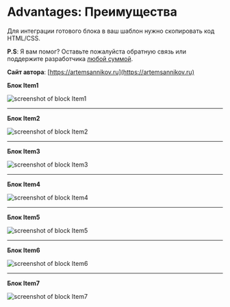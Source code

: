 Advantages: Преимущества
=====================

Для интеграции готового блока в ваш шаблон нужно скопировать код HTML/CSS.

**P.S**: Я вам помог? Оставьте пожалуйста обратную связь или поддержите разработчика [любой суммой](https://money.yandex.ru/to/41001366550213).

**Сайт автора**: [https://artemsannikov.ru](https://artemsannikov.ru)

**Блок Item1**

![screenshot of block Item1](https://user-images.githubusercontent.com/31792522/69805515-a377e680-1202-11ea-948d-c67b3aae6987.jpg)

<hr>

**Блок Item2**

![screenshot of block Item2](https://user-images.githubusercontent.com/31792522/69807377-f784ca00-1206-11ea-9a49-748b69212e3b.jpg)

<hr>

**Блок Item3**

![screenshot of block Item3](https://user-images.githubusercontent.com/31792522/69807224-90671580-1206-11ea-9a7f-400b8a10601d.jpg)

<hr>

**Блок Item4**

![screenshot of block Item4](https://user-images.githubusercontent.com/31792522/69806584-0a969a80-1205-11ea-98a5-d6986dbffd98.jpg)

<hr>

**Блок Item5**

![screenshot of block Item5](https://user-images.githubusercontent.com/31792522/69807155-6a417580-1206-11ea-9e38-9246686fb65b.jpg)

<hr>

**Блок Item6**

![screenshot of block Item6](https://user-images.githubusercontent.com/31792522/69844944-3ca10e80-1290-11ea-8473-8cb809faa46b.jpg)

<hr>

**Блок Item7**

![screenshot of block Item7](https://user-images.githubusercontent.com/31792522/69857336-9bc34b00-12b1-11ea-8bb2-858098c676d3.jpg)